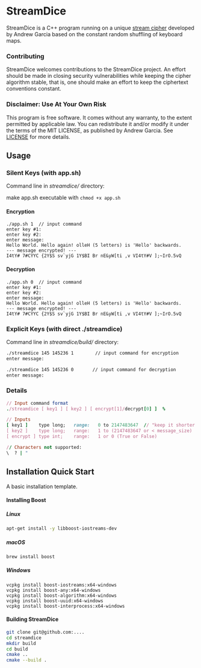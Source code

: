 # StreamDice

StreamDice is a C++ program running on a unique [stream cipher](https://en.wikipedia.org/wiki/Stream_cipher) developed by Andrew Garcia based on the constant random shuffling of keyboard maps. 

### Contributing

StreamDice welcomes contributions to the StreamDice project. An effort should be made in closing security vulnerabilities while keeping the cipher algorithm stable, that is, one should make an effort to keep the ciphertext conventions constant. 

### Disclaimer: Use At Your Own Risk
This program is free software. It comes without any warranty, to the extent permitted by applicable law. You can redistribute it and/or modify it under the terms of the MIT LICENSE, as published by Andrew Garcia. See [LICENSE](https://github.com/andrewrgarcia/streamdice/blob/main/LICENSE) for more details.

## Usage 

### Silent Keys (with app.sh)

Command line in *streamdice/* directory:

make app.sh executable with  `chmod +x app.sh`

####  Encryption

``` 
./app.sh 1  // input command
enter key #1:
enter key #2:
enter message:
Hello World. Hello again! olleH (5 letters) is 'Hello' backwards.
--- message encrypted! ---
I4tY# 7#CYYC {2Y$S sv`yjG 1Y$BI Br nE&yW[ti ,v VI4tY#V ];~IrO.5vQ
```

#### Decryption

```
./app.sh 0  // input command
enter key #1:
enter key #2:
enter message:
Hello World. Hello again! olleH (5 letters) is 'Hello' backwards.
--- message encrypted! ---
I4tY# 7#CYYC {2Y$S sv`yjG 1Y$BI Br nE&yW[ti ,v VI4tY#V ];~IrO.5vQ
```

### Explicit Keys (with direct ./streamdice)

Command line in *streamdice/build/* directory:

```bash
./streamdice 145 145236 1        // input command for encryption
enter message:

./streamdice 145 145236 0		// input command for decryption
enter message:
```
### Details 
```ruby
// Input command format
./streamdice [ key1 ] [ key2 ] [ encrypt[1]/decrypt[0] ]  %

// Inputs
[ key1 ]    type long;   range:   0 to 2147483647  // "keep it shorter than 10 digits"
[ key2 ]    type long;   range:   1 to (2147483647 or < message_size)
[ encrypt ] type int;    range:   1 or 0 (True or False)

// Characters not supported:
\  ? | "
```

## Installation Quick Start

A basic installation template.

#### Installing Boost

##### Linux

```bash
apt-get install -y libboost-iostreams-dev
```
##### macOS
```bash
brew install boost
```
##### Windows

```
vcpkg install boost-iostreams:x64-windows
vcpkg install boost-any:x64-windows
vcpkg install boost-algorithm:x64-windows
vcpkg install boost-uuid:x64-windows
vcpkg install boost-interprocess:x64-windows
```


#### Building StreamDice
```bash
git clone git@github.com:....
cd streamdice
mkdir build
cd build
cmake ..
cmake --build .
```


